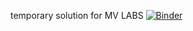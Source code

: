 temporary solution for MV LABS
[![Binder](https://mybinder.org/badge_logo.svg)](https://mybinder.org/v2/gh/YacineBelHadj/student_version/master)
